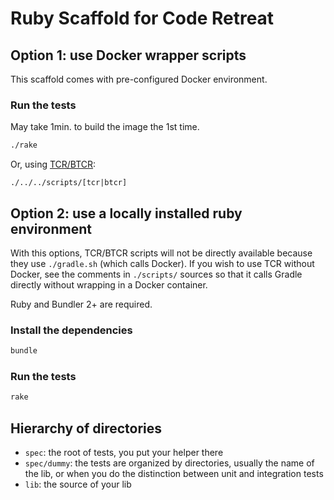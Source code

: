 # Ruby Scaffold for Code Retreat

## Option 1: use Docker wrapper scripts

This scaffold comes with pre-configured Docker environment.

### Run the tests 
May take 1min. to build the image the 1st time.
```bash
./rake
```
Or, using [TCR/BTCR](https://github.com/euranova/code_retreat#tcr):
```
./../../scripts/[tcr|btcr]
```
## Option 2: use a locally installed ruby environment
With this options, TCR/BTCR scripts will not be directly available 
because they use `./gradle.sh` (which calls Docker). 
If you wish to use TCR without Docker, see the comments 
in `./scripts/` sources so that it calls Gradle directly without wrapping 
in a Docker container.

Ruby and Bundler 2+ are required.
### Install the dependencies

```Bash
bundle
```

### Run the tests

```Bash
rake
```

## Hierarchy of directories

* `spec`: the root of tests, you put your helper there
* `spec/dummy`: the tests are organized by directories, usually the name of
  the lib, or when you do the distinction between unit and integration tests
* `lib`: the source of your lib
